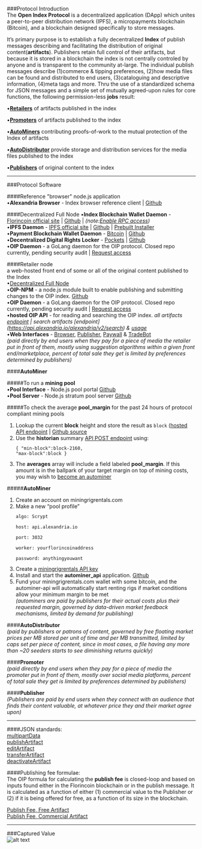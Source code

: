 ###Protocol Introduction  
The **Open Index Protocol** is a decentralized application (DApp) which unites a peer-to-peer distribution network (IPFS), a micropayments blockchain (Bitcoin), and a blockchain designed specifically to store messages.  

It’s primary purpose is to establish a fully decentralized **Index** of publish messages describing and facilitating the distribution of original content(**artifacts**). Publishers retain full control of their artifacts, but because it is stored in a blockchain the index is not centrally controled by anyone and is transparent to the community at-large. The individual publish messages describe (1)commerce & tipping preferences, (2)how media files can be found and distributed to end users, (3)cataloguing and descriptive information, (4)meta tags and more. Thru the use of a standardized schema for JSON messages and a simple set of mutually agreed-upon rules for core functions, the following permission-less **jobs** result:  

•[**Retailers**](#retailer-node) of artifacts published in the index

•[**Promoters**](#promoter) of artifacts published to the index  

•[**AutoMiners**](#autominer) contributing proofs-of-work to the mutual protection of the Index of artifacts  

•[**AutoDistributor**](#autodistributor) provide storage and distribution services for the media files published to the index 

•[**Publishers**](#publisher) of original content  to the index  

---  

###Protocol Software  

####Reference "browser" node.js application  
•**Alexandria Browser** - Index browser reference client  |  [Github](https://github.com/dloa/alexandria-browser)   

####Decentralized Full Node
•**Index Blockchain Wallet Daemon** - [Florincoin official site](http://florincoin.org/)  |  [Github](https://github.com/florincoin/florincoin)  |  *(note:[Enable RPC access](https://github.com/dloa/alexandria-docs/blob/master/florincoin-lin64-install.md))*  
•**IPFS Daemon** - [IPFS official site](https://ipfs.io/)  |  [Github](https://github.com/ipfs/go-ipfs)  |  [Prebuilt Installer](https://ipfs.io/docs/install/)  
•**Payment Blockchain Wallet Daemon** - [Bitcoin](https://bitcoin.org/)  |  [Github](https://github.com/bitcoin/bitcoin/)  
•**Decentralized Digital Rights Locker** - [Pockets](http://pockets.tokenly.com/)  |  [Github](https://github.com/tokenly/pockets)  
•**OIP Daemon** - a GoLang daemon for the OIP protocol. Closed repo currently, pending security audit  |  [Request access](mailto:devon@alexandria.io)  

####Retailer node  
a web-hosted front end of some or all of the original content published to the Index  
•[Decentralized Full Node](#decentralized-full-node)  
•**OIP-NPM** - a node.js module built to enable publishing and submitting changes to the OIP index. [Github](https://github.com/dloa/oip-npm)  
•**OIP Daemon** - a GoLang daemon for the OIP protocol. Closed repo currently, pending security audit  |  [Request access](mailto:devon@alexandria.io)  
•**hosted OIP API** - for reading and searching the OIP index. *all artifacts [endpoint](https://api.alexandria.io/alexandria/v2/media/get/all) | search artifacts [endpoint] (https://api.alexandria.io/alexandria/v2/search) & [usage](https://api.alexandria.io/docs/#get-a-specific-artifact)*  
•**Web Interfaces** - [Browser](https://github.com/dloa/alexandria-browser), [Publisher](https://github.com/dloa/publisher-web), [Paywall](https://github.com/dloa/paywall-web) & [TradeBot](https://github.com/dloa/alexandria-tradebot)  
*(paid directly by end users when they pay for a piece of media the retailer put in front of them, mostly using suggestion algorithms within a given front end/marketplace, percent of total sale they get is limited by preferences determined by publishers)*  

####**AutoMiner**  

#####To run a **mining pool**  
•**Pool Interface** - Node.js pool portal [Github](https://github.com/dloa/unified-node-open-mining-portal)  
•**Pool Server** - Node.js stratum pool server [Github](https://github.com/dloa/node-merged-pool)  

#####To check the average **pool_margin** for the past 24 hours of protocol compliant mining pools  
1.  Lookup the current **block** height and store the result as `block` ([hosted API endpoint](https://api.alexandria.io/florincoin/getMiningInfo) | [Github source](https://github.com/oipwg/txcomment-search-api)  
2.  Use the **historian** summary [API POST endpoint](https://api.alexandria.io/alexandria/v1/historian/summary) using:
<code><pre>{
    "min-block":block-2160,
    "max-block":block
}</pre></code>  
3.  The **averages** array will include a field labeled **pool_margin**. If this amount is in the ballpark of your target margin on top of mining costs, you may wish to [become an autominer](#to-become-an-autominer)  

#####**AutoMiner**  
1.  Create an account on miningrigrentals.com  
2.  Make a new “pool profile”  
<code><pre>algo: Scrypt  
 host: api.alexandria.io  
 port: 3032  
 worker: yourflorincoinaddress  
 password: anythingyouwant</pre></code>  
3.  Create a [miningrigrentals API key](https://www.miningrigrentals.com/account/apikey)  
4.  Install and start the **autominer_api** application. [Github](https://github.com/dloa/autominer-api)  
5.  Fund your miningrigrentals.com wallet with some bitcoin, and the autominer-api will automatically start renting rigs if market conditions allow your minimum margin to be met  
*(autominers are paid by publishers for their actual costs plus their requested margin, governed by data-driven market feedback mechanisms, limited by demand for publishing)*  

####**AutoDistributor**  
*(paid by publishers or patrons of content, governed by free floating market prices per MB stored per unit of time and per MB transmitted, limited by caps set per piece of content, since in most cases, a file having any more than ~20 seeders starts to see diminishing returns quickly)*  

####**Promoter**  
*(paid directly by end users when they pay for a piece of media the promoter put in front of them, mostly over social media platforms, percent of total sale they get is limited by preferences determined by publishers)*  

####**Publisher**  
*(Publishers are paid by end users when they connect with an audience that finds their content valuable, at whatever price they and their market agree upon)* 

---

####JSON standards:  
[multipartData](https://github.com/dloa/media-protocol#multipart-data)  
[publishArtifact](https://github.com/dloa/media-protocol#publish-artifact)  
[editArtifact](https://github.com/dloa/media-protocol#edit-artifact)  
[transferArtifact](https://github.com/dloa/media-protocol#transfer-artifact)  
[deactivateArtifact](https://github.com/dloa/media-protocol#deactivate-artifact)  

####Publishing fee formulae:  
The OIP formula for calculating the **publish fee** is closed-loop and based on inputs found either in the Florincoin blockchain or in the publish message. It is calculated as a function of either (1) commercial value to the Publisher or (2) if it is being offered for free, as a function of its size in the blockchain.  
  
[Publish Fee, Free Artifact](https://github.com/dloa/sdk/blob/master/formulae.md#pf)  
[Publish Fee, Commercial Artifact](https://github.com/dloa/sdk/blob/master/formulae.md#pc)

---

###Captured Value  
![alt text](https://raw.githubusercontent.com/dloa/sdk/master/captured%20value%20stack.png "Value Capture Stack")  
